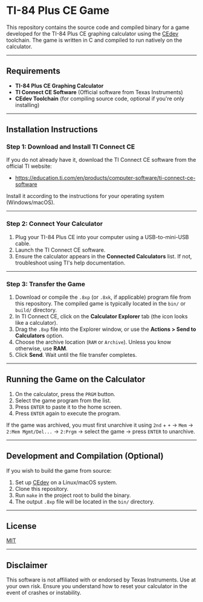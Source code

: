 # TI-84 Plus CE Game

This repository contains the source code and compiled binary for a game developed for the TI-84 Plus CE graphing calculator using the [CEdev](https://ce-programming.github.io/toolchain/) toolchain. The game is written in C and compiled to run natively on the calculator.

---

## Requirements

- **TI-84 Plus CE Graphing Calculator**
- **TI Connect CE Software** (Official software from Texas Instruments)
- **CEdev Toolchain** (for compiling source code, optional if you're only installing)

---

## Installation Instructions

### Step 1: Download and Install TI Connect CE

If you do not already have it, download the TI Connect CE software from the official TI website:

- https://education.ti.com/en/products/computer-software/ti-connect-ce-software

Install it according to the instructions for your operating system (Windows/macOS).

---

### Step 2: Connect Your Calculator

1. Plug your TI-84 Plus CE into your computer using a USB-to-mini-USB cable.
2. Launch the TI Connect CE software.
3. Ensure the calculator appears in the **Connected Calculators** list. If not, troubleshoot using TI's help documentation.

---

### Step 3: Transfer the Game

1. Download or compile the `.8xp` (or `.8xk`, if applicable) program file from this repository. The compiled game is typically located in the `bin/` or `build/` directory.
2. In TI Connect CE, click on the **Calculator Explorer** tab (the icon looks like a calculator).
3. Drag the `.8xp` file into the Explorer window, or use the **Actions > Send to Calculators** option.
4. Choose the archive location (`RAM` or `Archive`). Unless you know otherwise, use **RAM**.
5. Click **Send**. Wait until the file transfer completes.

---

## Running the Game on the Calculator

1. On the calculator, press the `PRGM` button.
2. Select the game program from the list.
3. Press `ENTER` to paste it to the home screen.
4. Press `ENTER` again to execute the program.

If the game was archived, you must first unarchive it using `2nd` + `+` → `Mem` → `2:Mem Mgmt/Del...` → `2:Prgm` → select the game → press `ENTER` to unarchive.

---

## Development and Compilation (Optional)

If you wish to build the game from source:

1. Set up [CEdev](https://ce-programming.github.io/toolchain/download.html) on a Linux/macOS system.
2. Clone this repository.
3. Run `make` in the project root to build the binary.
4. The output `.8xp` file will be located in the `bin/` directory.

---

## License

[MIT](LICENSE)

---

## Disclaimer

This software is not affiliated with or endorsed by Texas Instruments. Use at your own risk. Ensure you understand how to reset your calculator in the event of crashes or instability.
